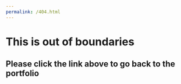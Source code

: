 ```yaml
---
permalink: /404.html
---
```


<h1> This is out of boundaries </h1>
<h2>Please click the link above to go back to the portfolio</h2>
